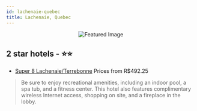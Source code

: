 ```yaml
---
id: lachenaie-quebec
title: Lachenaie, Quebec
---
```


<center><img src="https://i.travelapi.com/hotels/2000000/1990000/1981500/1981483/c045be19_z.jpg" alt="Featured Image" /></center>


##  2 star hotels - ⭐️⭐️

-    [Super 8 Lachenaie/Terrebonne](https://us.hurb.com/hotels/lachenaie/super-8-lachenaie-terrebonne-JNP-JP135005?cmp=18055) Prices from R$492.25
   > Be sure to enjoy recreational amenities, including an indoor pool, a spa tub, and a fitness center. This hotel also features complimentary wireless Internet access, shopping on site, and a fireplace in the lobby.
